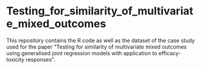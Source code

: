 # Testing_for_similarity_of_multivariate_mixed_outcomes
This repository contains the R code as well as the dataset of the case study used for the paper "Testing for similarity of multivariate mixed outcomes using generalised joint regression models with application to efficacy-toxicity responses".
